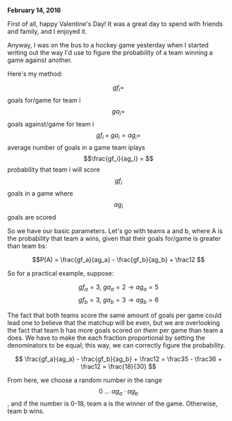 **February 14, 2016**

First of all, happy Valentine's Day! It was a great day to spend with friends and family, and I enjoyed it.

Anyway, I was on the bus to a hockey game yesterday when I started writing out the way I'd use to figure the probability of a team winning a game against another.

Here's my method:

$$gf_i = $$ goals for/game for team i
$$ga_i = $$ goals against/game for team i
$$gf_i + ga_i = ag_i = $$ average number of goals in a game team iplays
$$\frac{gf_i}{ag_i} = $$ probability that team i will score $$gf_i$$ goals in a game where $$ag_i$$ goals are scored

So we have our basic parameters. Let's go with teams a and b, where A is the probability that team a wins, given that their goals for/game is greater than team bs:

$$P(A) = \frac{gf_a}{ag_a} - \frac{gf_b}{ag_b} + \frac12 $$

So for a practical example, suppose:

$$ gf_a = 3, \ ga_a = 2 \rightarrow ag_a = 5 $$
$$ gf_b = 3, \ ga_b = 3 \rightarrow ag_b = 6 $$

The fact that both teams score the same amount of goals per game could lead one to believe that the matchup will be even, but we are overlooking the fact that team b has more goals scored *on them* per game than team a does. We have to make the each fraction proportional by setting the denominators to be equal; this way, we can correctly figure the probability.

$$ \frac{gf_a}{ag_a} - \frac{gf_b}{ag_b} + \frac12 = \frac35 - \frac36 + \frac12 = \frac{18}{30} $$

From here, we choose a random number in the range $$0 \ ... \ ag_a \cdot ag_b$$, and if the number is 0-18, team a is the winner of the game. Otherwise, team b wins.
